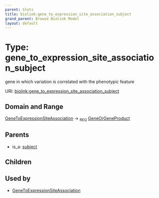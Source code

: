```yaml
---
parent: Slots
title: biolink:gene_to_expression_site_association_subject
grand_parent: Browse Biolink Model
layout: default
---
```


# Type: gene_to_expression_site_association_subject


gene in which variation is correlated with the phenotypic feature

URI: [biolink:gene_to_expression_site_association_subject](https://w3id.org/biolink/vocab/gene_to_expression_site_association_subject)

## Domain and Range

[GeneToExpressionSiteAssociation](GeneToExpressionSiteAssociation.md) ->  <sub>REQ</sub> [GeneOrGeneProduct](GeneOrGeneProduct.md)

## Parents

 *  is_a: [subject](subject.md)

## Children


## Used by

 * [GeneToExpressionSiteAssociation](GeneToExpressionSiteAssociation.md)
